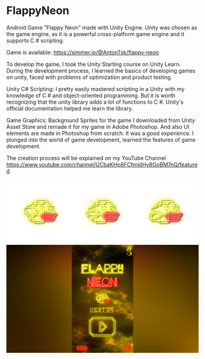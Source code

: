 # FlappyNeon

Android Game "Flappy Neon" made with Unity Engine. 
Unity was chosen as the game engine, as it is a powerful cross-platform game engine and it supports C # scripting.

Game is available:
https://simmer.io/@AntonTsk/flappy-neon

To develop the game, I took the Unity Starting course on Unity Learn.
During the development process, I learned the basics of developing games on unity, faced with problems of optimization and product testing.

Unity C# Scripting:
I pretty easily mastered scripting in a Unity with my knowledge of C # and object-oriented programming. But it is worth recognizing that the unity library adds a lot of functions to C #. Unity's official documentation helped me learn the library.

Game Graphics:
Background Sprites for the game I downloaded from Unity Asset Store and remade it for my game in Adobe Photoshop. And also UI elements are made in Photoshop from scratch.
It was a good experience. I plunged into the world of game development, learned the features of game development.

The creation process will be explained on my YouTube Channel  https://www.youtube.com/channel/UCbaKHp8FCfmidHy8GoBM7nQ/featured

![alt text](/Screenshots/Character.png?raw=true "Blog")
![alt text](/Screenshots/screenshot1.jpg?raw=true "Blog")

